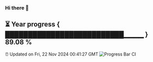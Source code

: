 ### Hi there 👋
⏳ Year progress { ██████████████████████████▁▁▁▁ } 89.08 %
---
⏰ Updated on Fri, 22 Nov 2024 00:41:27 GMT
![Progress Bar CI](https://github.com/Moyi321/Moyi321/workflows/Progress%20Bar%20CI/badge.svg)
